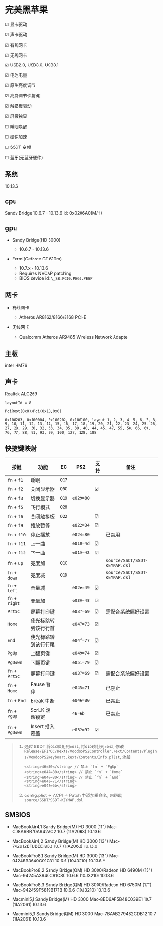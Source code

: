 # 完美黑苹果

&#9745; 显卡驱动

&#9745; 声卡驱动

&#9745; 有线网卡

&#9745; 无线网卡

&#9745; USB2.0, USB3.0, USB3.1

&#9745; 电池电量

&#9745; 原生亮度调节

&#9745; 亮度调节快捷键

&#9745; 触摸板驱动

&#9745; 屏蔽独显

&#9744; 睡眠唤醒

&#9744; 硬件加速

&#9744; SSDT 变频

&#9744; 蓝牙(无蓝牙硬件)

## 系统

10.13.6

## cpu

Sandy Bridge 10.6.7 - 10.13.6 id: 0x0206A0(M/H)

## gpu

- Sandy Bridge(HD 3000)

  - 10.6.7 - 10.13.6

- Fermi(Geforce GT 610m)

  - 10.7.x - 10.13.6
  - Requires NVCAP patching
  - BIOS device id: `\_SB.PCI0.PEG0.PEGP`

## 网卡

- 有线网卡

  - Atheros AR8162/8166/8168 PCI-E

- 无线网卡

  - Qualcomm Atheros AR9485 Wireless Network Adapte

## 主板

inter HM76

## 声卡

Realtek ALC269

`layoutId = 8`

`PciRoot(0x0)/Pci(0x1B,0x0)`

```
0x100203, 0x100004, 0x100202, 0x100100, layout 1, 2, 3, 4, 5, 6, 7, 8, 9, 10, 11, 12, 13, 14, 15, 16, 17, 18, 19, 20, 21, 22, 23, 24, 25, 26, 27, 28, 29, 30, 32, 33, 34, 35, 39, 40, 44, 45, 47, 55, 58, 66, 69, 76, 77, 88, 91, 93, 99, 100, 127, 128, 188
```

## 快捷键映射

| 按键            | 功能                 | EC    | PS2       | 支持    | 备注                          |
| --------------- | -------------------- | ----- | --------- | ------- | ----------------------------- |
| `fn` + `f1`     | 睡眠                 | `Q17` |           |         |                               |
| `fn` + `f2`     | 关闭显示器           | `Q5C` |           | &#9745; |                               |
| `fn` + `f3`     | 切换显示器           | `Q19` | `e029=80` |         |                               |
| `fn` + `f5`     | 飞行模式             | `Q28` |           |         |                               |
| `fn` + `f6`     | 关闭触摸板           | `Q22` |           | &#9745; |                               |
| `fn` + `f9`     | 播放暂停             |       | `e022=34` | &#9745; |                               |
| `fn` + `f10`    | 停止播放             |       | `e024=80` |         | 已禁用                        |
| `fn` + `f11`    | 上一曲               |       | `e010=4d` | &#9745; |                               |
| `fn` + `f12`    | 下一曲               |       | `e019=42` | &#9745; |                               |
| `fn` + `up`     | 亮度加               | `Q1C` |           |         | `source/SSDT/SSDT-KEYMAP.dsl` |
| `fn` + `down`   | 亮度减               | `Q1D` |           |         | `source/SSDT/SSDT-KEYMAP.dsl` |
| `fn` + `left`   | 音量减               |       | `e02e=49` | &#9745; |                               |
| `fn` + `right`  | 音量加               |       | `e030=48` | &#9745; |                               |
| `PrtSc`         | 屏幕打印键           |       | `e037=69` | &#9745; | 需配合系统偏好设置            |
| `Home`          | 使光标跳转到该行行首 |       | `e047=73` | &#9745; |                               |
| `End`           | 使光标跳转到该行行尾 |       | `e04f=77` | &#9745; |                               |
| `PgUp`          | 上翻页键             |       | `e049=74` | &#9745; |                               |
| `PgDown`        | 下翻页键             |       | `e051=79` | &#9745; |                               |
| `fn` + `PrtSc`  | 屏幕打印键           |       | `e037=69` | &#9745; | 需配合系统偏好设置            |
| `fn` + `Home`   | Pause 暂停           |       | `e045=71` |         | 已禁止                        |
| `fn` + `End`    | Break 中断           |       | `e046=80` |         | 已禁止                        |
| `fn` + `PgUp`   | ScrLK 滚动锁定       |       | `46=6b`   |         | 已禁止                        |
| `fn` + `PgDown` | Insert 插入覆盖      |       | `e052=92` | &#9745; |                               |

> 1. 通过 SSDT 将`Q1C`映射到`e041`, 将`Q1D`映射到`e042`, 修改`Release/EFI/OC/Kexts/VoodooPS2Controller.kext/Contents/PlugIns/VoodooPS2Keyboard.kext/Contents/Info.plist`, 添加
>
>    ```
>    <string>46=80</string> // 禁止 `fn` + `PgUp`
>    <string>e045=80</string> // 禁止 `fn` + `Home`
>    <string>e046=80</string> // 禁止 `fn` + `End`
>    <string>e041=71</string>
>    <string>e042=6b</string>
>    ```
>
> 2. config.plist => ACPI => Patch 中添加重命名, 来帮助`source/SSDT/SSDT-KEYMAP.dsl`

## SMBIOS

- MacBookAir4,1 Sandy Bridge(M) HD 3000 (11") Mac-C08A6BB70A942AC2 10.7 (11A2063) 10.13.6
- MacBookAir4,2 Sandy Bridge(M) HD 3000 (13") Mac-742912EFDBEE19B3 10.7 (11A2063) 10.13.6
- MacBookPro8,1 Sandy Bridge(M) HD 3000 (13") Mac-94245B3640C91C81 10.6.6 (10J3210) 10.13.6 \*

- MacBookPro8,2 Sandy Bridge(QM) HD 3000/Radeon HD 6490M (15") Mac-94245A3940C91C80 10.6.6 (10J3210) 10.13.6
- MacBookPro8,3 Sandy Bridge(QM) HD 3000/Radeon HD 6750M (17") Mac-942459F5819B171B 10.6.6 (10J3210) 10.13.6
- Macmini5,1 Sandy Bridge(M) HD 3000 Mac-8ED6AF5B48C039E1 10.7 (11A2061) 10.13.6
- Macmini5,3 Sandy Bridge(QM) HD 3000 Mac-7BA5B2794B2CDB12 10.7 (11A2061) 10.13.6
